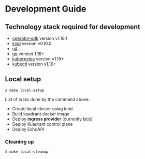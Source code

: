 # Development Guide

## Technology stack required for development

* [operator-sdk] version v1.16.1
* [kind] version v0.10.0
* [git][git_tool]
* [go] version 1.16+
* [kubernetes] version v1.19+
* [kubectl] version v1.19+

## Local setup

```
$ make local-setup
```

List of tasks done by the command above:

* Create local cluster using kind
* Build kuadrant docker image
* Deploy **ingress provider** (currently [Istio](https://istio.io)) 
* Deploy Kuadrant control plane
* Deploy EchoAPI

### Cleaning up

```
$ make local-cleanup
```

[git_tool]:https://git-scm.com/downloads
[operator-sdk]:https://github.com/operator-framework/operator-sdk
[go]:https://golang.org/
[kind]:https://kind.sigs.k8s.io/
[kubernetes]:https://kubernetes.io/
[kubectl]:https://kubernetes.io/docs/tasks/tools/#kubectl
